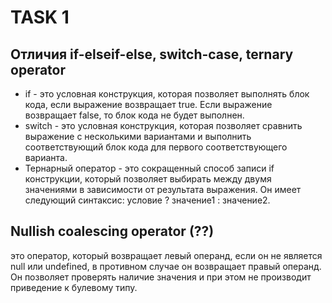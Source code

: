 # TASK 1
## Отличия if-elseif-else, switch-case, ternary operator
+ if - это условная конструкция, которая позволяет выполнять блок кода, если выражение возвращает true. Если выражение возвращает false, то блок кода не будет выполнен.
+ switch - это условная конструкция, которая позволяет сравнить выражение с несколькими вариантами и выполнить соответствующий блок кода для первого соответствующего варианта.
+ Тернарный оператор - это сокращенный способ записи if конструкции, который позволяет выбирать между двумя значениями в зависимости от результата выражения. Он имеет следующий синтаксис: условие ? значение1 : значение2.
## Nullish coalescing operator (??)
это оператор, который возвращает левый операнд, если он не является null или undefined, в противном случае он возвращает правый операнд. Он позволяет проверять наличие значения и при этом не производит приведение к булевому типу.
